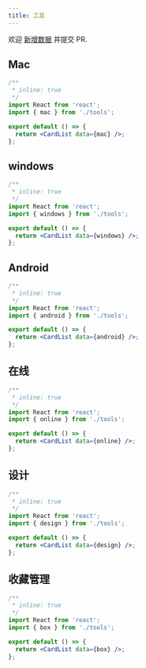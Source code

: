 ```yaml
---
title: 工具
---
```


<Alert type="info">
  欢迎 <a href="https://github.com/youngjuning/youngjuning.github.io/edit/main/docs/awesome/tools.js">新增数据</a> 并提交 PR.
</Alert>

## Mac

```jsx
/**
 * inline: true
 */
import React from 'react';
import { mac } from './tools';

export default () => {
  return <CardList data={mac} />;
};
```

## windows

```jsx
/**
 * inline: true
 */
import React from 'react';
import { windows } from './tools';

export default () => {
  return <CardList data={windows} />;
};
```

## Android

```jsx
/**
 * inline: true
 */
import React from 'react';
import { android } from './tools';

export default () => {
  return <CardList data={android} />;
};
```

## 在线

```jsx
/**
 * inline: true
 */
import React from 'react';
import { online } from './tools';

export default () => {
  return <CardList data={online} />;
};
```

## 设计

```jsx
/**
 * inline: true
 */
import React from 'react';
import { design } from './tools';

export default () => {
  return <CardList data={design} />;
};
```

## 收藏管理

```jsx
/**
 * inline: true
 */
import React from 'react';
import { box } from './tools';

export default () => {
  return <CardList data={box} />;
};
```
